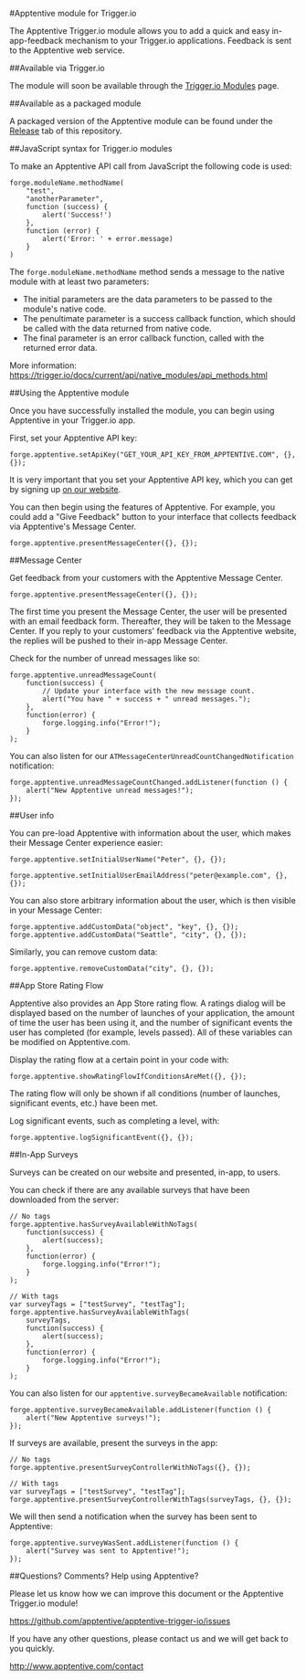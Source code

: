 #Apptentive module for Trigger.io

The Apptentive Trigger.io module allows you to add a quick and easy in-app-feedback mechanism to your Trigger.io applications. Feedback is sent to the Apptentive web service.

##Available via Trigger.io

The module will soon be available through the [Trigger.io Modules](https://trigger.io/modules/) page.

##Available as a packaged module

A packaged version of the Apptentive module can be found under the [Release](https://github.com/apptentive/apptentive-trigger-io/releases) tab of this repository.

##JavaScript syntax for Trigger.io modules

To make an Apptentive API call from JavaScript the following code is used:

    forge.moduleName.methodName(
		"test",
		"anotherParameter",
        function (success) {
			alert('Success!')
		},
        function (error) {
			alert('Error: ' + error.message)
		}
    )

The `forge.moduleName.methodName` method sends a message to the native module with at least two parameters:

 - The initial parameters are the data parameters to be passed to the module's native code.
 - The penultimate parameter is a success callback function, which should be called with the data returned from native code.
 - The final parameter is an error callback function, called with the returned error data.

More information:
https://trigger.io/docs/current/api/native_modules/api_methods.html

##Using the Apptentive module

Once you have successfully installed the module, you can begin using Apptentive in your Trigger.io app.

First, set your Apptentive API key:

	forge.apptentive.setApiKey("GET_YOUR_API_KEY_FROM_APPTENTIVE.COM", {}, {});

It is very important that you set your Apptentive API key, which you can get by signing up [on our website](http://www.apptentive.com/).

You can then begin using the features of Apptentive. For example, you could add a "Give Feedback" button to your interface that collects feedback via Apptentive's Message Center. 

    forge.apptentive.presentMessageCenter({}, {});
   
##Message Center

Get feedback from your customers with the Apptentive Message Center.

	forge.apptentive.presentMessageCenter({}, {});

The first time you present the Message Center, the user will be presented with an email feedback form. Thereafter, they will be taken to the Message Center. If you reply to your customers' feedback via the Apptentive website, the replies will be pushed to their in-app Message Center. 

Check for the number of unread messages like so:

    forge.apptentive.unreadMessageCount(
		function(success) {
			// Update your interface with the new message count.
			alert("You have " + success + " unread messages.");
		},
		function(error) {
			forge.logging.info("Error!");
		}
    );

You can also listen for our `ATMessageCenterUnreadCountChangedNotification` notification:

    forge.apptentive.unreadMessageCountChanged.addListener(function () {
        alert("New Apptentive unread messages!");
    });

##User info

You can pre-load Apptentive with information about the user, which makes their Message Center experience easier:

	forge.apptentive.setInitialUserName("Peter", {}, {});

	forge.apptentive.setInitialUserEmailAddress("peter@example.com", {}, {});

You can also store arbitrary information about the user, which is then visible in your Message Center:

    forge.apptentive.addCustomData("object", "key", {}, {});
	forge.apptentive.addCustomData("Seattle", "city", {}, {});

Similarly, you can remove custom data:

	forge.apptentive.removeCustomData("city", {}, {});

##App Store Rating Flow

Apptentive also provides an App Store rating flow. A ratings dialog will be displayed based on the number of launches of your application, the amount of time the user has been using it, and the number of significant events the user has completed (for example, levels passed). All of these variables can be modified on Apptentive.com.

Display the rating flow at a certain point in your code with:

	forge.apptentive.showRatingFlowIfConditionsAreMet({}, {});

The rating flow will only be shown if all conditions (number of launches, significant events, etc.) have been met.

Log significant events, such as completing a level, with:

	forge.apptentive.logSignificantEvent({}, {});

##In-App Surveys

Surveys can be created on our website and presented, in-app, to users.

You can check if there are any available surveys that have been downloaded from the server:

    // No tags
	forge.apptentive.hasSurveyAvailableWithNoTags(
		function(success) {
			alert(success);
		},
		function(error) {
			forge.logging.info("Error!");
		}
    );
   
	// With tags
	var surveyTags = ["testSurvey", "testTag"];
	forge.apptentive.hasSurveyAvailableWithTags(
		surveyTags,
		function(success) {
			alert(success);
		},
		function(error) {
			forge.logging.info("Error!");
		}
	);

You can also listen for our `apptentive.surveyBecameAvailable` notification:

    forge.apptentive.surveyBecameAvailable.addListener(function () {
        alert("New Apptentive surveys!");
    });

If surveys are available, present the surveys in the app:

	// No tags
	forge.apptentive.presentSurveyControllerWithNoTags({}, {});
	
	// With tags
	var surveyTags = ["testSurvey", "testTag"];
	forge.apptentive.presentSurveyControllerWithTags(surveyTags, {}, {});

We will then send a notification when the survey has been sent to Apptentive:

    forge.apptentive.surveyWasSent.addListener(function () {
        alert("Survey was sent to Apptentive!");
    });

##Questions? Comments? Help using Apptentive?

Please let us know how we can improve this document or the Apptentive Trigger.io module!

https://github.com/apptentive/apptentive-trigger-io/issues

If you have any other questions, please contact us and we will get back to you quickly.

http://www.apptentive.com/contact
